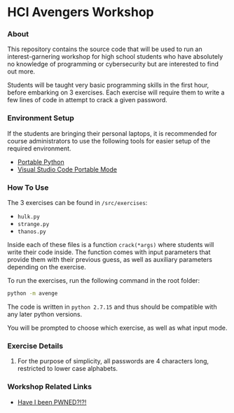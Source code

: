 # HCI Avengers Workshop

### About

This repository contains the source code that will be used to run an interest-garnering workshop for high school students who have absolutely no knowledge of programming or cybersecurity but are interested to find out more.

Students will be taught very basic programming skills in the first hour, before embarking on 3 exercises. Each exercise will require them to write a few lines of code in attempt to crack a given password.



### Environment Setup 

If the students are bringing their personal laptops, it is recommended for course administrators to use the following tools for easier setup of the required environment.

- [Portable Python](https://portablepython.com/)
- [Visual Studio Code Portable Mode](https://code.visualstudio.com/docs/editor/portable)



### How To Use

The 3 exercises can be found in `/src/exercises`:

- `hulk.py`
- `strange.py`
- `thanos.py`

Inside each of these files is a function `crack(*args)` where students will write their code inside. The function comes with input parameters that provide them with their previous guess, as well as auxiliary parameters depending on the exercise.



To run the exercises, run the following command in the root folder:

```bash
python -m avenge
```

The code is written in `python 2.7.15` and thus should be compatible with any later python versions.

You will be prompted to choose which exercise, as well as what input mode.



### Exercise Details

1. For the purpose of simplicity, all passwords are 4 characters long, restricted to lower case alphabets.



### Workshop Related Links

- [Have I been PWNED?!?!](https://haveibeenpwned.com/)
